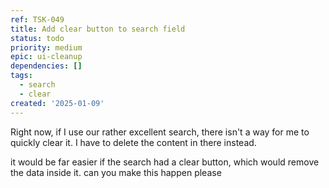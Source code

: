 ```yaml
---
ref: TSK-049
title: Add clear button to search field
status: todo
priority: medium
epic: ui-cleanup
dependencies: []
tags:
  - search
  - clear
created: '2025-01-09'
---
```

Right now, if I use our rather excellent search, there isn't a way for me to quickly clear it. I have to delete the content in there instead.

it would be far easier if the search had a clear button, which would remove the data inside it. can you make this happen please 

